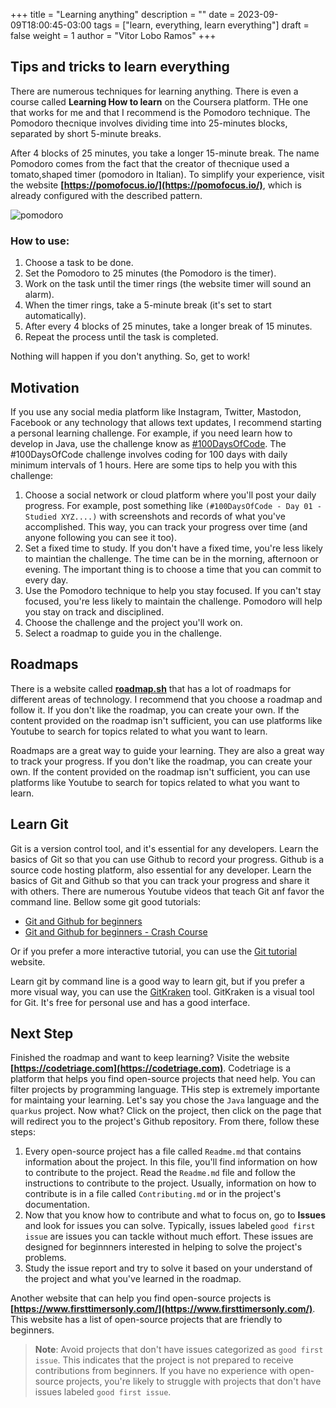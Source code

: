 +++
title = "Learning anything"
description = ""
date = 2023-09-09T18:00:45-03:00
tags = ["learn, everything, learn everything"]
draft = false
weight = 1
author = "Vitor Lobo Ramos"
+++

## Tips and tricks to learn everything

There are numerous techniques for learning anything. There is even a course called **Learning How to learn** on the Coursera platform. THe one that works for me and that I recommend is the Pomodoro technique. The Pomodoro thecnique involves dividing time into 25-minutes blocks, separated by short 5-minute breaks. 

After 4 blocks of 25 minutes, you take a longer 15-minute break. The name Pomodoro comes from the fact that the creator of thecnique used a tomato,shaped timer (pomodoro in Italian). To simplify your experience, visit the website **[https://pomofocus.io/](https://pomofocus.io/)**, which is already configured with the described pattern.

![pomodoro](https://pomelloapp.com/images/pomodoro-timer.png#center)

### How to use:

1. Choose a task to be done.
2. Set the Pomodoro to 25 minutes (the Pomodoro is the timer).
3. Work on the task until the timer rings (the website timer will sound an alarm).
4. When the timer rings, take a 5-minute break (it's set to start automatically).
5. After every 4 blocks of 25 minutes, take a longer break of 15 minutes.
6. Repeat the process until the task is completed.


Nothing will happen if you don't anything. So, get to work!

## Motivation

If you use any social media platform like Instagram, Twitter, Mastodon, Facebook or any technology that allows text updates, I recommend starting a personal learning challenge. For example, if you need learn how to develop in Java, use the challenge know as [#100DaysOfCode](https://www.100daysofcode.com/). The #100DaysOfCode challenge involves coding for 100 days with daily minimum intervals of 1 hours. Here are some tips to help you with this challenge:

1. Choose a social network or cloud platform where you'll post your daily progress. For example, post something like `(#100DaysOfCode - Day 01 - Studied XYZ....)` with screenshots and records of what you've accomplished. This way, you can track your progress over time (and anyone following you can see it too).
2. Set a fixed time to study. If you don't have a fixed time, you're less likely to maintian the challenge. The time can be in the morning, afternoon or evening. The important thing is to choose a time that you can commit to every day.
3. Use the Pomodoro technique to help you stay focused. If you can't stay focused, you're less likely to maintain the challenge. Pomodoro will help you stay on track and disciplined.
4. Choose the challenge and the project you'll work on.
5. Select a roadmap to guide you in the challenge.

## Roadmaps

There is a website called **[roadmap.sh](https://roadmap.sh/)** that has a lot of roadmaps for different areas of technology. I recommend that you choose a roadmap and follow it. If you don't like the roadmap, you can create your own. If the content provided on the roadmap isn't sufficient, you can use platforms like Youtube to search for topics related to what you want to learn.

Roadmaps are a great way to guide your learning. They are also a great way to track your progress. If you don't like the roadmap, you can create your own. If the content provided on the roadmap isn't sufficient, you can use platforms like Youtube to search for topics related to what you want to learn.

## Learn Git

Git is a version control tool, and it's essential for any developers. Learn the basics of Git so that you can use Github to record your progress. Github is a source code hosting platform, also essential for any developer. Learn the basics of Git and Github so that you can track your progress and share it with others. There are numerous Youtube videos that teach Git anf favor the command line. Bellow some git good tutorials:

- [Git and Github for beginners](https://www.youtube.com/watch?v=RGOj5yH7evk)
- [Git and Github for beginners - Crash Course](https://www.youtube.com/watch?v=SWYqp7iY_Tc)

Or if you prefer a more interactive tutorial, you can use the [Git tutorial](https://learngitbranching.js.org/) website. 

Learn git by command line is a good way to learn git, but if you prefer a more visual way, you can use the [GitKraken](https://www.gitkraken.com/) tool. GitKraken is a visual tool for Git. It's free for personal use and has a good interface.

## Next Step

Finished the roadmap and want to keep learning? Visite the website **[https://codetriage.com](https://codetriage.com)**. Codetriage is a platform that helps you find open-source projects that need help. You can filter projects by programming language. THis step is extremely importante for maintaing your learning. Let's say you chose the `Java` language and the `quarkus` project. Now what? Click on the project, then click on the page that will redirect you to the project's Github repository. From there, follow these steps:

1. Every open-source project has a file called `Readme.md` that contains information about the project. In this file, you'll find information on how to contribute to the project. Read the `Readme.md` file and follow the instructions to contribute to the project. Usually, information on how to contribute is in a file called `Contributing.md` or in the project's documentation.
2. Now that you know how to contribute and what to focus on, go to **Issues** and look for issues you can solve. Typically, issues labeled `good first issue` are issues you can tackle without much effort. These issues are designed for beginnners interested in helping to solve the project's problems.
3. Study the issue report and try to solve it based on your understand of the project and what you've learned in the roadmap.


Another website that can help you find open-source projects is **[https://www.firsttimersonly.com/](https://www.firsttimersonly.com/)**. This website has a list of open-source projects that are friendly to beginners.


> **Note**: Avoid projects that don't have issues categorized as `good first issue`. This indicates that the project is not prepared to receive contributions from beginners. If you have no experience with open-source projects, you're likely to struggle with projects that don't have issues labeled `good first issue`.
